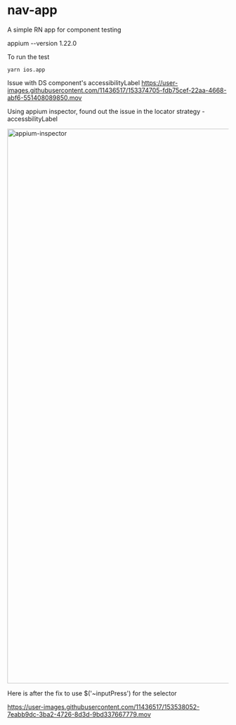 # nav-app
A simple RN app for component testing


appium --version
1.22.0

To run the test

```
yarn ios.app
```


Issue with DS component's accessibilityLabel
https://user-images.githubusercontent.com/11436517/153374705-fdb75cef-22aa-4668-abf6-551408089850.mov

Using appium inspector, found out the issue in the locator strategy - accessbilityLabel


<img width="1262" alt="appium-inspector" src="https://user-images.githubusercontent.com/11436517/153538031-56a3a255-d684-48f4-87ab-b41f3bb64b8b.png">

Here is after the fix to use $('~inputPress') for the selector


https://user-images.githubusercontent.com/11436517/153538052-7eabb9dc-3ba2-4726-8d3d-9bd337667779.mov

